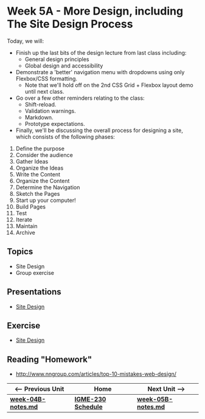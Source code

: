 # Week 5A - More Design, including The Site Design Process 
Today, we will:
- Finish up the last bits of the design lecture from last class including:
  - General design principles
  - Global design and accessibility
- Demonstrate a 'better' navigation menu with dropdowns using only Flexbox/CSS formatting.
  - Note that we'll hold off on the 2nd CSS Grid + Flexbox layout demo until next class.
- Go over a few other reminders relating to the class:
  - Shift-reload.
  - Validation warnings.  
  - Markdown.
  - Prototype expectations.  
- Finally, we'll be discussing the overall process for designing a site, which consists of the following phases:
 1. Define the purpose
 1. Consider the audience
 1. Gather Ideas
 1. Organize the Ideas
 1. Write the Content
 1. Organize the Content
 1. Determine the Navigation
 1. Sketch the Pages
 1. Start up your computer!
 1. Build Pages
 1. Test
 1. Iterate
 1. Maintain
 1. Archive

## Topics
- Site Design
- Group exercise

## Presentations
- [Site Design](https://github.com/tonethar/IGME-230-Master/tree/master/presentations/5A-Design-Process.pdf)

## Exercise
- [Site Design](https://github.com/tonethar/IGME-230-Master/tree/master/exercises/week-5/ICE-Site-Design.docx)

## Reading "Homework"
- http://www.nngroup.com/articles/top-10-mistakes-web-design/


| <-- Previous Unit | Home | Next Unit -->
| --- | --- | --- 
| [**week-04B-notes.md**](week-04B-notes.md)     |  [**IGME-230 Schedule**](../schedule.md) | [**week-05B-notes.md**](week-05B-notes.md)


